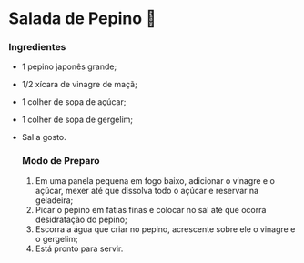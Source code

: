 # Salada de Pepino :cucumber:

### Ingredientes

- 1 pepino japonês grande;

- 1/2 xícara de vinagre de maçã;

- 1 colher de sopa de açúcar;

- 1 colher de sopa de gergelim;

- Sal a gosto.

  ### Modo de Preparo

  1. Em uma panela pequena em fogo baixo, adicionar o vinagre e o açúcar, mexer até que dissolva todo o açúcar e reservar na geladeira;
  2. Picar o pepino em fatias finas e colocar no sal até que ocorra desidratação do pepino;
  3. Escorra a água que criar no pepino, acrescente sobre ele o vinagre e o gergelim;
  4. Está pronto para servir.

  
